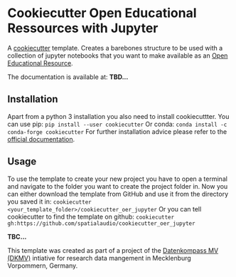 # Cookiecutter Open Educational Ressources with Jupyter

A [cookiecutter](https://www.cookiecutter.io) template. Creates a barebones structure to be used with a collection of jupyter notebooks that you want to make available as an [Open Educational Resource](https://de.wikipedia.org/wiki/Open_Educational_Resources).

The documentation is available at: **TBD...**

## Installation
Apart from a python 3 installation you also need to install cookiecuttter. You can use pip:
`pip install --user cookiecutter`
Or conda:
`conda install -c conda-forge cookiecutter`
For further installation advice please refer to the [official documentation](https://cookiecutter.readthedocs.io/en/2.0.2/installation.html).

## Usage
To use the template to create your new project you have to open a terminal and navigate to the folder you want to create the project folder in. Now you can either download the template from GitHub and use it from the directory you saved it in:
`cookiecutter <your_template_folder>/cookiecutter_oer_jupyter`
Or you can tell cookiecutter to find the template on github:
`cookiecutter gh:https://github.com/spatialaudio/cookiecutter_oer_jupyter`

**TBC...**

This template was created as part of a project of the [Datenkompass MV (DKMV)](https://datenkompass-mv.de) intiative for research data mangement in Mecklenburg Vorpommern, Germany.
